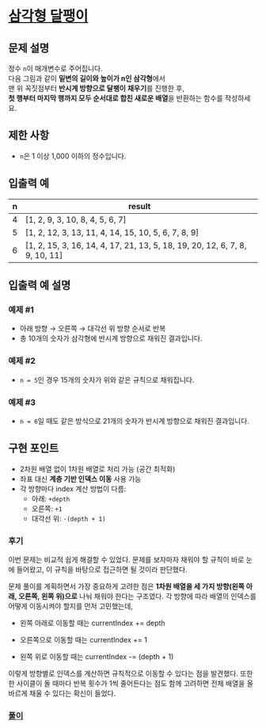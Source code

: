 # [삼각형 달팽이](https://github.com/gilbutITbook/080337/blob/main/3%EC%9E%A5/%EC%82%BC%EA%B0%81_%EB%8B%AC%ED%8C%BD%EC%9D%B4.java)

## 문제 설명

정수 `n`이 매개변수로 주어집니다.  
다음 그림과 같이 **밑변의 길이와 높이가 n인 삼각형**에서  
맨 위 꼭짓점부터 **반시계 방향으로 달팽이 채우기**를 진행한 후,  
**첫 행부터 마지막 행까지 모두 순서대로 합친 새로운 배열**을 반환하는 함수를 작성하세요.


## 제한 사항

- `n`은 1 이상 1,000 이하의 정수입니다.

## 입출력 예

| n | result |
|---|--------|
| 4 | [1, 2, 9, 3, 10, 8, 4, 5, 6, 7] |
| 5 | [1, 2, 12, 3, 13, 11, 4, 14, 15, 10, 5, 6, 7, 8, 9] |
| 6 | [1, 2, 15, 3, 16, 14, 4, 17, 21, 13, 5, 18, 19, 20, 12, 6, 7, 8, 9, 10, 11] |

## 입출력 예 설명

### 예제 #1

- 아래 방향 → 오른쪽 → 대각선 위 방향 순서로 반복
- 총 10개의 숫자가 삼각형에 반시계 방향으로 채워진 결과입니다.

### 예제 #2

- `n = 5`인 경우 15개의 숫자가 위와 같은 규칙으로 채워집니다.

### 예제 #3

- `n = 6`일 때도 같은 방식으로 21개의 숫자가 반시계 방향으로 채워진 결과입니다.


## 구현 포인트

- 2차원 배열 없이 1차원 배열로 처리 가능 (공간 최적화)
- 좌표 대신 **계층 기반 인덱스 이동** 사용 가능
- 각 방향마다 index 계산 방법이 다름:
  - 아래: `+depth`
  - 오른쪽: `+1`
  - 대각선 위: `-(depth + 1)`

### 후기

이번 문제는 비교적 쉽게 해결할 수 있었다.
문제를 보자마자 채워야 할 규칙이 바로 눈에 들어왔고, 이 규칙을 바탕으로 접근하면 될 것이라 판단했다.

문제 풀이를 계획하면서 가장 중요하게 고려한 점은 __1차원 배열을 세 가지 방향(왼쪽 아래, 오른쪽, 왼쪽 위)으로__ 나눠 채워야 한다는 구조였다. 각 방향에 따라 배열의 인덱스를 어떻게 이동시켜야 할지를 먼저 고민했는데,

- 왼쪽 아래로 이동할 때는 currentIndex += depth

- 오른쪽으로 이동할 때는 currentIndex += 1

- 왼쪽 위로 이동할 때는 currentIndex -= (depth + 1)

이렇게 방향별로 인덱스를 계산하면 규칙적으로 이동할 수 있다는 점을 발견했다.
또한 한 사이클이 돌 때마다 반복 횟수가 1씩 줄어든다는 점도 함께 고려하면
전체 배열을 올바르게 채울 수 있다는 확신이 들었다.

### [풀이](https://github.com/nini4746/coding_test/blob/main/3%EC%9E%A5/2.java)

